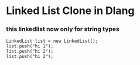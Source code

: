 # Linked List Clone in Dlang

### this linkedlist now only for string types

```
LinkedList list = new LinkedList();
list.push("hi 1");
list.push("hi 2");
list.push("hi 2");
```

